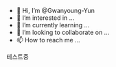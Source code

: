 - 👋 Hi, I’m @Gwanyoung-Yun
- 👀 I’m interested in ...
- 🌱 I’m currently learning ...
- 💞️ I’m looking to collaborate on ...
- 📫 How to reach me ...

<!---
Gwanyoung-Yun/Gwanyoung-Yun is a ✨ special ✨ repository because its `README.md` (this file) appears on your GitHub profile.
You can click the Preview link to take a look at your changes.
--->

테스트중
